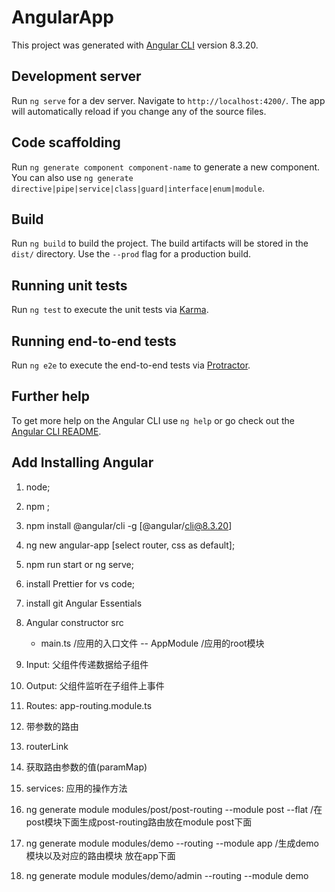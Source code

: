 # AngularApp

This project was generated with [Angular CLI](https://github.com/angular/angular-cli) version 8.3.20.

## Development server

Run `ng serve` for a dev server. Navigate to `http://localhost:4200/`. The app will automatically reload if you change any of the source files.

## Code scaffolding

Run `ng generate component component-name` to generate a new component. You can also use `ng generate directive|pipe|service|class|guard|interface|enum|module`.

## Build

Run `ng build` to build the project. The build artifacts will be stored in the `dist/` directory. Use the `--prod` flag for a production build.

## Running unit tests

Run `ng test` to execute the unit tests via [Karma](https://karma-runner.github.io).

## Running end-to-end tests

Run `ng e2e` to execute the end-to-end tests via [Protractor](http://www.protractortest.org/).

## Further help

To get more help on the Angular CLI use `ng help` or go check out the [Angular CLI README](https://github.com/angular/angular-cli/blob/master/README.md).

## Add Installing Angular

1. node;
2. npm ;
3. npm install @angular/cli -g [@angular/cli@8.3.20]
4. ng new angular-app [select router, css as default];
5. npm run start or ng serve;
6. install Prettier for vs code;
7. install git Angular Essentials
8. Angular constructor
src
    - main.ts  /应用的入口文件
      -- AppModule /应用的root模块

9. Input: 父组件传递数据给子组件
10. Output: 父组件监听在子组件上事件
11. Routes: app-routing.module.ts
12. 带参数的路由
13. routerLink
14. 获取路由参数的值(paramMap)
15. services: 应用的操作方法
16. ng generate module modules/post/post-routing --module post --flat /在post模块下面生成post-routing路由放在module post下面
17. ng generate module modules/demo --routing --module app /生成demo模块以及对应的路由模块 放在app下面
18. ng generate module modules/demo/admin --routing --module demo

